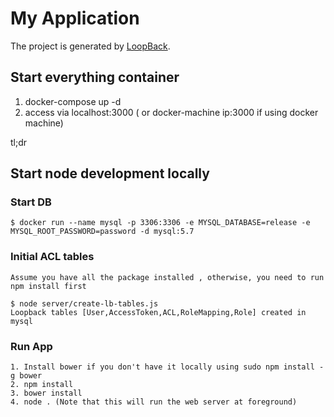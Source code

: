 # My Application

The project is generated by [LoopBack](http://loopback.io).

## Start everything container

1. docker-compose up -d
2. access via localhost:3000 ( or docker-machine ip:3000 if using docker machine)

tl;dr
## Start node development locally

### Start DB

```
$ docker run --name mysql -p 3306:3306 -e MYSQL_DATABASE=release -e MYSQL_ROOT_PASSWORD=password -d mysql:5.7
```

###  Initial ACL tables

```
Assume you have all the package installed , otherwise, you need to run npm install first
 
$ node server/create-lb-tables.js
Loopback tables [User,AccessToken,ACL,RoleMapping,Role] created in  mysql
```


### Run App

```
1. Install bower if you don't have it locally using sudo npm install -g bower
2. npm install
3. bower install
4. node . (Note that this will run the web server at foreground)
```
